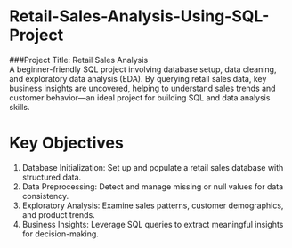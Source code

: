# Retail-Sales-Analysis-Using-SQL-Project
###Project Title: Retail Sales Analysis  
A beginner-friendly SQL project involving database setup, data cleaning, and exploratory data analysis (EDA). By querying retail sales data, key business insights are uncovered, helping to understand sales trends and customer behavior—an ideal project for building SQL and data analysis skills.

# Key Objectives
1. Database Initialization: Set up and populate a retail sales database with structured data.
2. Data Preprocessing: Detect and manage missing or null values for data consistency.
3. Exploratory Analysis: Examine sales patterns, customer demographics, and product trends.
4. Business Insights: Leverage SQL queries to extract meaningful insights for decision-making.
